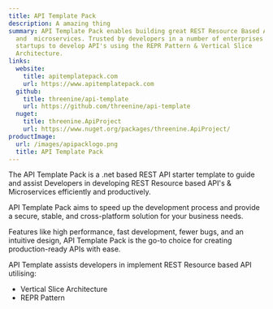 ```yaml
---
title: API Template Pack
description: A amazing thing
summary: API Template Pack enables building great REST Resource Based API
  and  microservices. Trusted by developers in a number of enterprises &
  startups to develop API's using the REPR Pattern & Vertical Slice
  Architecture.
links:
  website:
    title: apitemplatepack.com
    url: https://www.apitemplatepack.com
  github:
    title: threenine/api-template
    url: https://github.com/threenine/api-template
  nuget:
    title: threenine.ApiProject
    url: https://www.nuget.org/packages/threenine.ApiProject/
productImage:
  url: /images/apipacklogo.png
  title: API Template Pack
---
```

 The API Template Pack is a .net based REST API starter template to guide and assist Developers in developing REST Resource based API's & Microservices efficiently and productively.

API Template Pack aims to speed up the development process and provide a secure, stable, and cross-platform solution for your business needs. 

Features like high performance, fast development, fewer bugs, and an intuitive design, API Template Pack is the go-to choice for creating production-ready APIs with ease.

API Template assists developers in implement REST Resource based API utilising:

 * Vertical Slice Architecture
 * REPR Pattern
